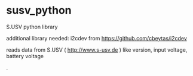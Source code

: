 # susv_python
S.USV python library

additional library needed: i2cdev from https://github.com/cbeytas/i2cdev

reads data from S.USV ( http://www.s-usv.de ) like version, input voltage, battery voltage

. 

